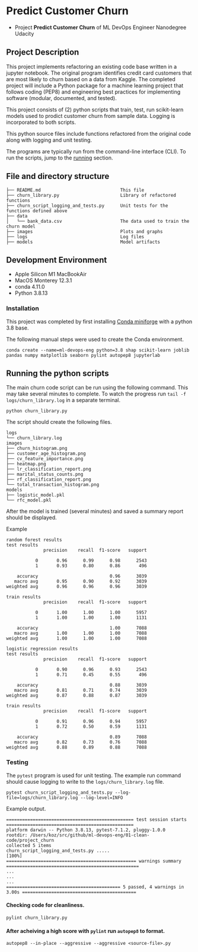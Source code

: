 # Predict Customer Churn

- Project **Predict Customer Churn** of ML DevOps Engineer Nanodegree Udacity

## Project Description

This project implements refactoring an existing code base written in a jupyter notebook. The original program identifies credit card customers that are most likely to churn based on a data from Kaggle. The completed project will include a Python package for a machine learning project that follows coding (PEP8) and engineering best practices for implementing software (modular, documented, and tested). 

This project consists of (2) python scripts that train, test, run scikit-learn
models used to prodict customer churn from sample data. Logging is incorporated to
both scripts.

This python source files include functions refactored from the original code along with logging and unit testing.

The programs are typically run from the command-line interface (CLI). To run the scripts, jump to the [running](#running) section.

## File and directory structure

```
├── README.md                              This file
├── churn_library.py                       Library of refactored functions
├── churn_script_logging_and_tests.py      Unit tests for the functions defined above
├── data
│   └── bank_data.csv                      The data used to train the churn model
├── images                                 Plots and graphs
├── logs                                   Log files
├── models                                 Model artifacts
```

## Development Environment

- Apple Silicon M1 MacBookAir
- MacOS Monterey 12.3.1
- conda 4.11.0
- Python 3.8.13 

### Installation

This project was completed by first installing [Conda miniforge](https://github.com/conda-forge/miniforge) with a python 3.8 base.

The following manual steps were used to create the Conda environment.

```
conda create --name=ml-devops-eng python=3.8 shap scikit-learn joblib pandas numpy matplotlib seaborn pylint autopep8 jupyterlab
```

## Running the python scripts

The main churn code script can be run using the following command. This may take several minutes to complete. 
To watch the progress run `tail -f logs/churn_library.log` in a separate terminal.
```
python churn_library.py
```

The script should create the following files.

```
logs
└── churn_library.log
images
├── churn_histogram.png
├── customer_age_histogram.png
├── cv_feature_importance.png
├── heatmap.png
├── lr_classification_report.png
├── marital_status_counts.png
├── rf_classification_report.png
└── total_transaction_histogram.png
models
├── logistic_model.pkl
└── rfc_model.pkl
```

After the model is trained (several minutes) and saved a summary report should be displayed.

Example
```
random forest results
test results
              precision    recall  f1-score   support

           0       0.96      0.99      0.98      2543
           1       0.93      0.80      0.86       496

    accuracy                           0.96      3039
   macro avg       0.95      0.90      0.92      3039
weighted avg       0.96      0.96      0.96      3039

train results
              precision    recall  f1-score   support

           0       1.00      1.00      1.00      5957
           1       1.00      1.00      1.00      1131

    accuracy                           1.00      7088
   macro avg       1.00      1.00      1.00      7088
weighted avg       1.00      1.00      1.00      7088

logistic regression results
test results
              precision    recall  f1-score   support

           0       0.90      0.96      0.93      2543
           1       0.71      0.45      0.55       496

    accuracy                           0.88      3039
   macro avg       0.81      0.71      0.74      3039
weighted avg       0.87      0.88      0.87      3039

train results
              precision    recall  f1-score   support

           0       0.91      0.96      0.94      5957
           1       0.72      0.50      0.59      1131

    accuracy                           0.89      7088
   macro avg       0.82      0.73      0.76      7088
weighted avg       0.88      0.89      0.88      7088
```

### Testing

The `pytest` program is used for unit testing. The example run command should cause logging 
to write to the `logs/churn_library.log` file.
```
pytest churn_script_logging_and_tests.py --log-file=logs/churn_library.log --log-level=INFO
```

Example output.
```
================================================ test session starts ================================================
platform darwin -- Python 3.8.13, pytest-7.1.2, pluggy-1.0.0
rootdir: /Users/koz/src/github/ml-devops-eng/01-clean-code/project_churn
collected 5 items                                                                                                   
churn_script_logging_and_tests.py .....                                                                       [100%]
================================================= warnings summary ==================================================
...
...
...
=========================================== 5 passed, 4 warnings in 3.00s ===========================================
```

#### Checking code for cleanliness.
```
pylint churn_library.py
```

#### After acheiving a high score with `pylint` run `autopep8` to format.
```
autopep8 --in-place --aggressive --aggressive <source-file>.py

